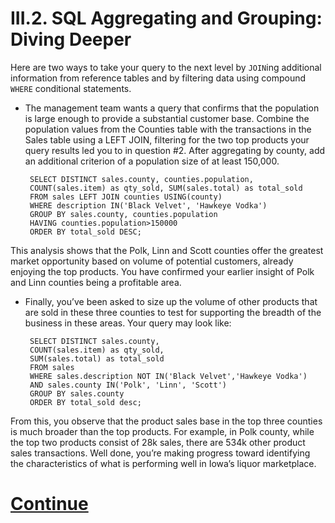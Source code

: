 # III.2. SQL Aggregating and Grouping: Diving Deeper

Here are two ways to take your query to the next level by `JOIN`ing additional information from reference tables and by filtering data using compound `WHERE` conditional statements.


- The management team wants a query that confirms that the population is large enough to provide a substantial customer base. Combine the population values from the Counties table with the transactions in the Sales table using a LEFT JOIN, filtering for the two top products your query results led you to in question #2. After aggregating by county, add an additional criterion of a population size of at least 150,000.


       SELECT DISTINCT sales.county, counties.population,
       COUNT(sales.item) as qty_sold, SUM(sales.total) as total_sold
       FROM sales LEFT JOIN counties USING(county)
       WHERE description IN('Black Velvet', 'Hawkeye Vodka')
       GROUP BY sales.county, counties.population
       HAVING counties.population>150000
       ORDER BY total_sold DESC;

This analysis shows that the Polk, Linn and Scott counties offer the greatest market opportunity based on volume of potential customers, already enjoying the top products. You have confirmed your earlier insight of Polk and Linn counties being a profitable area.


- Finally, you’ve been asked to size up the volume of other products that are sold in these three counties to test for supporting the breadth of the business in these areas. Your query may look like:


       SELECT DISTINCT sales.county,
       COUNT(sales.item) as qty_sold,
       SUM(sales.total) as total_sold
       FROM sales
       WHERE sales.description NOT IN('Black Velvet','Hawkeye Vodka')
       AND sales.county IN('Polk', 'Linn', 'Scott')
       GROUP BY sales.county
       ORDER BY total_sold desc;

From this, you observe that the product sales base in the top three counties is much broader than the top products. For example, in Polk county, while the top two products consist of 28k sales, there are 534k other product sales transactions. Well done, you’re making progress toward identifying the characteristics of what is performing well in Iowa’s liquor marketplace.

# [**Continue**](https://data.world/classrooms/guide-to-data-analysis-with-sql-and-datadotworld/workspace/file?filename=09_aggregate_and_group_summary.md)